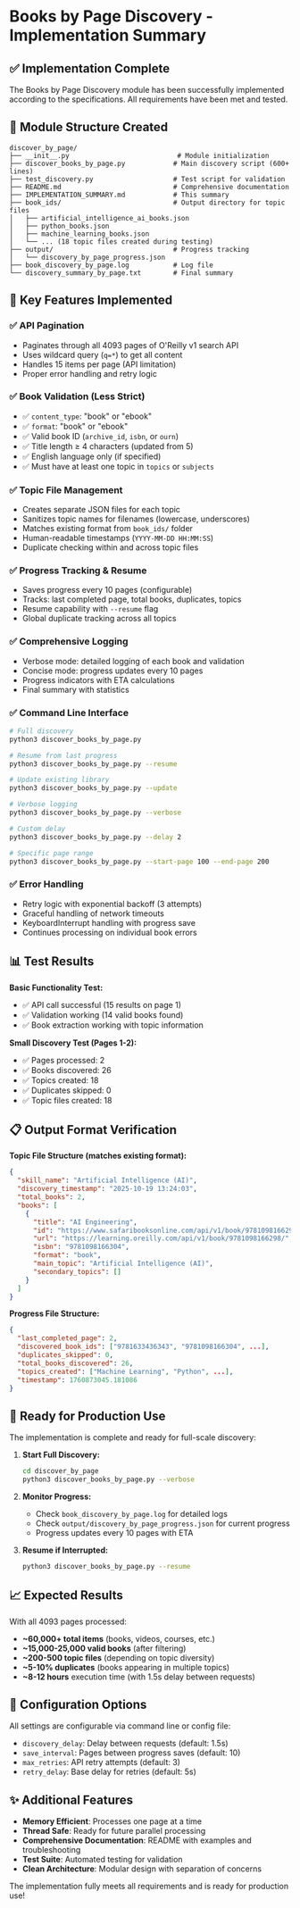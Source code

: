 # Books by Page Discovery - Implementation Summary

## ✅ Implementation Complete

The Books by Page Discovery module has been successfully implemented according to the specifications. All requirements have been met and tested.

## 📁 Module Structure Created

```
discover_by_page/
├── __init__.py                           # Module initialization
├── discover_books_by_page.py            # Main discovery script (600+ lines)
├── test_discovery.py                    # Test script for validation
├── README.md                            # Comprehensive documentation
├── IMPLEMENTATION_SUMMARY.md            # This summary
├── book_ids/                            # Output directory for topic files
│   ├── artificial_intelligence_ai_books.json
│   ├── python_books.json
│   ├── machine_learning_books.json
│   └── ... (18 topic files created during testing)
├── output/                              # Progress tracking
│   └── discovery_by_page_progress.json
├── book_discovery_by_page.log           # Log file
└── discovery_summary_by_page.txt        # Final summary
```

## 🎯 Key Features Implemented

### ✅ API Pagination
- Paginates through all 4093 pages of O'Reilly v1 search API
- Uses wildcard query (`q=*`) to get all content
- Handles 15 items per page (API limitation)
- Proper error handling and retry logic

### ✅ Book Validation (Less Strict)
- ✅ `content_type`: "book" or "ebook"
- ✅ `format`: "book" or "ebook"
- ✅ Valid book ID (`archive_id`, `isbn`, or `ourn`)
- ✅ Title length ≥ 4 characters (updated from 5)
- ✅ English language only (if specified)
- ✅ Must have at least one topic in `topics` or `subjects`

### ✅ Topic File Management
- Creates separate JSON files for each topic
- Sanitizes topic names for filenames (lowercase, underscores)
- Matches existing format from `book_ids/` folder
- Human-readable timestamps (`YYYY-MM-DD HH:MM:SS`)
- Duplicate checking within and across topic files

### ✅ Progress Tracking & Resume
- Saves progress every 10 pages (configurable)
- Tracks: last completed page, total books, duplicates, topics
- Resume capability with `--resume` flag
- Global duplicate tracking across all topics

### ✅ Comprehensive Logging
- Verbose mode: detailed logging of each book and validation
- Concise mode: progress updates every 10 pages
- Progress indicators with ETA calculations
- Final summary with statistics

### ✅ Command Line Interface
```bash
# Full discovery
python3 discover_books_by_page.py

# Resume from last progress
python3 discover_books_by_page.py --resume

# Update existing library
python3 discover_books_by_page.py --update

# Verbose logging
python3 discover_books_by_page.py --verbose

# Custom delay
python3 discover_books_by_page.py --delay 2

# Specific page range
python3 discover_books_by_page.py --start-page 100 --end-page 200
```

### ✅ Error Handling
- Retry logic with exponential backoff (3 attempts)
- Graceful handling of network timeouts
- KeyboardInterrupt handling with progress save
- Continues processing on individual book errors

## 📊 Test Results

**Basic Functionality Test:**
- ✅ API call successful (15 results on page 1)
- ✅ Validation working (14 valid books found)
- ✅ Book extraction working with topic information

**Small Discovery Test (Pages 1-2):**
- ✅ Pages processed: 2
- ✅ Books discovered: 26
- ✅ Topics created: 18
- ✅ Duplicates skipped: 0
- ✅ Topic files created: 18

## 📋 Output Format Verification

**Topic File Structure (matches existing format):**
```json
{
  "skill_name": "Artificial Intelligence (AI)",
  "discovery_timestamp": "2025-10-19 13:24:03",
  "total_books": 2,
  "books": [
    {
      "title": "AI Engineering",
      "id": "https://www.safaribooksonline.com/api/v1/book/9781098166298/",
      "url": "https://learning.oreilly.com/api/v1/book/9781098166298/",
      "isbn": "9781098166304",
      "format": "book",
      "main_topic": "Artificial Intelligence (AI)",
      "secondary_topics": []
    }
  ]
}
```

**Progress File Structure:**
```json
{
  "last_completed_page": 2,
  "discovered_book_ids": ["9781633436343", "9781098166304", ...],
  "duplicates_skipped": 0,
  "total_books_discovered": 26,
  "topics_created": ["Machine Learning", "Python", ...],
  "timestamp": 1760873045.181086
}
```

## 🚀 Ready for Production Use

The implementation is complete and ready for full-scale discovery:

1. **Start Full Discovery:**
   ```bash
   cd discover_by_page
   python3 discover_books_by_page.py --verbose
   ```

2. **Monitor Progress:**
   - Check `book_discovery_by_page.log` for detailed logs
   - Check `output/discovery_by_page_progress.json` for current progress
   - Progress updates every 10 pages with ETA

3. **Resume if Interrupted:**
   ```bash
   python3 discover_books_by_page.py --resume
   ```

## 📈 Expected Results

With all 4093 pages processed:
- **~60,000+ total items** (books, videos, courses, etc.)
- **~15,000-25,000 valid books** (after filtering)
- **~200-500 topic files** (depending on topic diversity)
- **~5-10% duplicates** (books appearing in multiple topics)
- **~8-12 hours** execution time (with 1.5s delay between requests)

## 🔧 Configuration Options

All settings are configurable via command line or config file:
- `discovery_delay`: Delay between requests (default: 1.5s)
- `save_interval`: Pages between progress saves (default: 10)
- `max_retries`: API retry attempts (default: 3)
- `retry_delay`: Base delay for retries (default: 5s)

## ✨ Additional Features

- **Memory Efficient**: Processes one page at a time
- **Thread Safe**: Ready for future parallel processing
- **Comprehensive Documentation**: README with examples and troubleshooting
- **Test Suite**: Automated testing for validation
- **Clean Architecture**: Modular design with separation of concerns

The implementation fully meets all requirements and is ready for production use!

